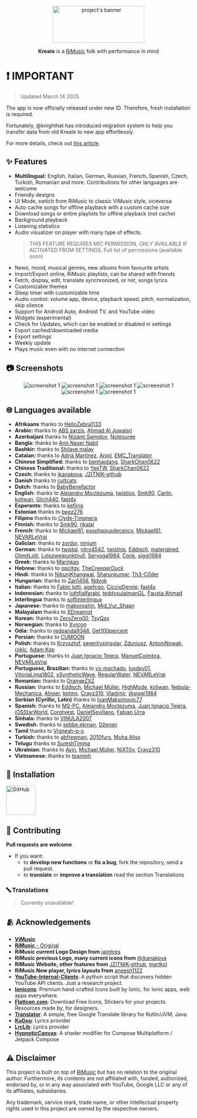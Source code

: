 <div align="center">
  <img alt="project's banner" src="./assets/design/latest/app_banner.svg" width="250" height="100" />    
  <p>
    <b>Kreate</b> is a <a href="https://github.com/fast4x/RiMusic">RiMusic</a> folk with performance in mind
  </p>
</div>

# ❗ IMPORTANT

> Updated March 14 2025

The app is now officially released under new ID. Therefore, fresh installation is required.

Fortunately, @knighthat has introduced migration system to help you transfer data from old Kreate
to new app effortlessly.

For more details, check out [this article](https://kreate.knighthat.me/usr/how-to-migrate).

## ✨ Features
- **Multilingual:** English, Italian, German, Russian, French, Spanish, Czech, Turkish, Romanian and more. Contributions for other languages are welcome
- Friendly designs
- UI Mode, swtich from RiMusic to classic ViMusic style, viceversa
- Auto cache songs for offline playback with a custom cache size
- Download songs or entire playlists for offline playback (not cache) 
- Background playback
- Listening statistics
- Audio visualizer on player with many type of effects.
  > THIS FEATURE REQUIRES MIC PERMISSION, ONLY AVAILABLE IF ACTIVATED FROM SETTINGS. Full list of permissions (available soon)
- News, mood, musical genres, new albums from favourite artists
- Import/Export online, RiMusic playlists, can be shared with friends
- Fetch, display, edit, translate synchronized, or not, songs lyrics
- Customizable themes
- Sleep timer with customizable time
- Audio control: volume app, device, playback speed, pitch, normalization, skip silence
- Support for Android Auto, Android TV, and YouTube video
- Widgets (experimental)
- Check for Updates, which can be enabled or disabled in settings
- Export cached/downloaded media
- Export settings
- Weekly update
- Plays music even with no internet connection 

## 📷 Screenshots
<div align="center">
  <img alt="screenshot 1" src="./fastlane/metadata/android/en-US/images/phoneScreenshots/1.png" />
  <img alt="screenshot 1" src="./fastlane/metadata/android/en-US/images/phoneScreenshots/2.png" />
  <img alt="screenshot 1" src="./fastlane/metadata/android/en-US/images/phoneScreenshots/3.png" />
  <img alt="screenshot 1" src="./fastlane/metadata/android/en-US/images/phoneScreenshots/4.png" />
  <img alt="screenshot 1" src="./fastlane/metadata/android/en-US/images/phoneScreenshots/5.png" />
  <img alt="screenshot 1" src="./fastlane/metadata/android/en-US/images/phoneScreenshots/6.png" />
</div>

## 🌐 Languages available
- **Afrikaans** thanks to [HelloZebra1133](https://crowdin.com/profile/HelloZebra1133)
- **Arabic:** thanks to [ABS zarzis](https://crowdin.com/profile/abszar), [Ahmad Al Juwaisri](https://crowdin.com/profile/juwaisri)
- **Azerbaijani** thanks to [Nizami Səmidov](https://crowdin.com/profile/nizamismidov4), [Notesuree](https://github.com/Notesuree)
- **Bangla:** thanks to [Ann Naser Nabil](https://github.com/AnnNaserNabil)
- **Bashkir:** thanks to [Shilave malay](https://crowdin.com/profile/Bash.boy)
- **Catalan:** thanks to [Adrià Martínez](https://crowdin.com/profile/marxally), [Aniol](https://crowdin.com/profile/aniol), [EMC_Translator](https://crowdin.com/profile/EMC_Translator)
- **Chinese Simplified:** thanks to [benhaotang](https://crowdin.com/profile/benhaotang), [SharkChan0622](https://github.com/SharkChan0622)
- **Chinese Traditional:** thanks to [YeeTW](https://github.com/yjcTW), [SharkChan0622](https://github.com/SharkChan0622)
- **Czech:** thanks to [ikanakova](https://github.com/ikanakova), [JZITNIK-github](https://github.com/JZITNIK-github)
- **Danish** thanks to [cultcats](https://crowdin.com/profile/cultcats)
- **Dutch:** thanks to [BabyBenefactor](https://crowdin.com/profile/BabyBenefactor)
- **English:** thanks to [Alejandro Moctezuma](https://crowdin.com/profile/alejandromoc), [twistios](https://crowdin.com/profile/twistios), [Smk90](https://crowdin.com/profile/smk90), [CanIn](https://crowdin.com/profile/canin), [koliwan](https://crowdin.com/profile/koliwan), [Glich440](https://github.com/Glich440), [fast4x](https://github.com/fast4x)
- **Esperanto:** thanks to [kefiiris](https://github.com/kefiiris)
- **Estonian** thanks to [beez276](https://crowdin.com/profile/beez276)
- **Filipino** thanks to [Clyde-Timonera](https://github.com/Clyde-Timonera)
- **Finnish:** thanks to [Smk90](https://crowdin.com/profile/smk90), [rikalaj](https://crowdin.com/profile/rikalaj)
- **French:** thanks to [Mickael81](https://crowdin.com/profile/mickael81), [esophagusdecency](https://crowdin.com/profile/esophagusdecency), [Mickael81](https://github.com/Mickael81), [NEVARLeVrai](https://github.com/NEVARLeVrai)
- **Galician:** thanks to [zordor](https://crowdin.com/profile/zordor), [ninjum](https://crowdin.com/profile/ninjum)
- **German:** thanks to [twistqj](https://crowdin.com/profile/twistqj), [nitro4542](https://crowdin.com/profile/nitro4542), [twistios](https://crowdin.com/profile/twistios), [Eddisch](https://crowdin.com/profile/eddisch2010), [materialred](https://crowdin.com/profile/materialred), [OlimitLolli](https://crowdin.com/profile/OlimitLolli), [Lolozweipunktnull](https://crowdin.com/profile/Lolozweipunktnull), [Seryoga1984](https://crowdin.com/profile/Seryoga1984), [Conk](https://crowdin.com/profile/conk), [siggi1984](https://github.com/siggi1984)
- **Greek:** thanks to [Marinkas](https://github.com/Marinkas)
- **Hebrew:** thanks to [opcitgv](https://crowdin.com/profile/opcitgv), [TheCreeperDuck](https://crowdin.com/profile/thecreeperduck)
- **Hindi:** thanks to [NikunjKhangwal](https://crowdin.com/profile/nikunjkhangwal), [Sharunkumar](https://crowdin.com/profile/sharunkumar), [Th3-C0der](https://github.com/Th3-C0der)
- **Hungarìan:** thanks to [Zan1456](https://crowdin.com/profile/Zan1456), [Ndvok](https://crowdin.com/profile/ndvok)
- **Italian:** thanks to [Fabio Iotti](https://crowdin.com/profile/bruce965), [agefcgo](https://crowdin.com/profile/agefcgo), [CiccioDerole](https://crowdin.com/profile/CiccioDerole), [fast4x](https://github.com/fast4x)
- **Indonesian:** thanks to [luthfialfarabi](https://crowdin.com/profile/luthfialfarabi), [teddysulaimanGL](https://github.com/teddysulaimanGL), [Fausta Ahmad](https://crowdin.com/profile/faustaahmad)  
- **Interlingua** thanks to [softinterlingua](https://github.com/softinterlingua)
- **Japanese:** thanks to [maboroshin](https://crowdin.com/profile/maboroshin), [Mid_Vur_Shaan](https://crowdin.com/profile/Mid_Vur_Shaan)
- **Malayalam** thanks to [XDreamist](https://crowdin.com/profile/xdreamist)
- **Korean:** thanks to [ZeroZero00](https://crowdin.com/profile/ZeroZero00), [TsyQax](https://crowdin.com/profile/TsyQax)
- **Norwegian:** thanks to [Xyrcon](https://crowdin.com/profile/xyrcon)
- **Odia:** thanks to [redpanda9348](https://crowdin.com/profile/redpanda9348), [Get100percent](https://github.com/Get100percent)
- **Persian:** thanks to [CUMOON](https://github.com/CUMOON)
- **Polish:** thanks to [Krzysztof](https://crowdin.com/profile/scrummybingus), [severitysingular](https://crowdin.com/profile/severitysingular), [Zduniusz](https://crowdin.com/profile/zduniusz), [AntoniNowak](https://crowdin.com/profile/AntoniNowak), [roklc](https://github.com/roklc), [Adam Kop](https://crowdin.com/profile/damianadam000)
- **Portuguese:** thanks to [Juan Ignacio Tejera](https://crowdin.com/profile/originaljuani), [ManuelCoimbra](https://crowdin.com/profile/ManuelCoimbra), [NEVARLeVrai](https://github.com/NEVARLeVrai)
- **Portuguese, Brazilian:** thanks to [vs-machado](https://crowdin.com/profile/vs-machado), [luxdev01](https://crowdin.com/profile/luxdev01), [VitoriaLima1802](https://crowdin.com/profile/vitorialima1802), [xSyntheticWave](https://crowdin.com/profile/xSyntheticWave), [RegularWater](https://crowdin.com/profile/RegularWater), [NEVARLeVrai](https://github.com/NEVARLeVrai)
- **Romanian:** thanks to [OrangeZXZ](https://github.com/OrangeZxZ)
- **Russian:** thanks to [Eddisch](https://crowdin.com/profile/eddisch2010), [Michael Müller](https://crowdin.com/profile/xqzme1337), [HighMode](https://crowdin.com/profile/highmode), [koliwan](https://crowdin.com/profile/koliwan), [Nebula-Mechanica](https://crowdin.com/profile/Nebula-Mechanica), [Alnoer](https://crowdin.com/profile/Alnoer), [kptmx](https://crowdin.com/profile/kptmx), [Crayz310](https://github.com/Crayz310), [Vladimir](https://crowdin.com/profile/vladimir15426), [@siggi1984](https://github.com/siggi1984)
- **Serbian (Cyrillic, Latin)** thanks to [IvanMaksimovic77](https://github.com/IvanMaksimovic77)
- **Spanish:** thanks to [MS-PC](https://crowdin.com/profile/ms-pc), [Alejandro Moctezuma](https://crowdin.com/profile/alejandromoc), [Juan Ignacio Tejera](https://crowdin.com/profile/originaljuani), [iOSStarWorld](https://crowdin.com/profile/iosstarworld), [Corotyest](https://crowdin.com/profile/corotyest), [DanielSevillano](https://github.com/DanielSevillano), [Fabian Urra](https://crowdin.com/profile/nsagcl)
- **Sinhala:** thanks to [VINULA2007](https://crowdin.com/profile/VINULA2007)
- **Swedish:** thanks to [sebbe.ekman](https://crowdin.com/profile/sebbe.ekman), [Dženan](https://crowdin.com/profile/Dženan)
- **Tamil** thanks to [Vignesh-p-s](https://crowdin.com/profile/vignesh-p-s)
- **Turkish:** thanks to [abfreeman](https://github.com/abfreeman), [2010furs](https://github.com/2010furs), [Muha Aliss](https://crowdin.com/profile/muhaaliss)
- **Telugu** thanks to [SureshTimma](https://crowdin.com/profile/sureshtimma)
- **Ukrainian:** thanks to [Avin](https://crowdin.com/profile/avinateachip), [Michael Müller](https://crowdin.com/profile/xqzme1337), [NiXT0y](https://crowdin.com/profile/nixt0y), [Crayz310](https://github.com/Crayz310) 
- **Vietnamese:** thanks to [teaminh](https://crowdin.com/profile/teaminh)

## 📲 Installation
[<img src="./assets/images/getItGithub.png" alt="GitHub" height="80">](https://github.com/knighthat/RiMusic/releases/tag/weekly-kbuild)

## 🤝 Contributing
**Pull requests are welcome**
- If you want:
    - to **develop new functions** or **fix a bug**, fork the repository, send a pull request.
    - to **translate** or **improve a translation** read the section Translations


### 🔤 Translations

> Currently unavailable!

## 🫂 Acknowledgements
- [**ViMusic**](https://github.com/vfsfitvnm/ViMusic)
- [**RiMusic** - Original](https://github.com/fast4x/RiMusic)
- **RiMusic current Logo Design from** [jaimtres](https://github.com/jaimtres)
- **RiMusic previous Logo, many current icons from** [@ikanakova](https://github.com/ikanakova)
- **RiMusic Website, other features from** [JZITNIK-github](https://github.com/JZITNIK-github), [martkol](https://github.com/martkol)
- **RiMusic New player, lyrics layouts from** [aneesh1122](https://github.com/aneesh1122)
- [**YouTube-Internal-Clients**](https://github.com/zerodytrash/YouTube-Internal-Clients): A python script that discovers hidden YouTube API clients. Just a research project.
- [**Ionicons**](https://github.com/ionic-team/ionicons): Premium hand-crafted icons built by Ionic, for Ionic apps, web apps everywhere.
- [**FlatIcon.com**](https://www.flaticon.com/): Download Free Icons, Stickers for your projects. Resources made by, for designers.
- [**Translator**](https://github.com/therealbush/translator): A simple, free Google Translate library for Kotlin/JVM, Java.
- [**KuGou**](https://www.kugou.com): Lyrics provider
- [**LrcLib**](https://lrclib.net): Lyrics provider
- [**HypnoticCanvas**](https://mikepenz.github.io/HypnoticCanvas/): A shader modifier for Compose Multiplatform / Jetpack Compose


## ⚠️ Disclaimer

This project is built on top of [RiMusic](https://github.com/fast4x/RiMusic) but has no relation to the original author.
Furthermore, its contents are not affiliated with, funded, authorized, endorsed by, or in any way associated with YouTube, 
Google LLC or any of its affiliates, subsidiaries.

Any trademark, service mark, trade name, or other intellectual property rights used in this project are owned by the respective owners.
